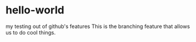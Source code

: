 # hello-world
my testing out of github's features
This is the branching feature that allows us to do cool things.
